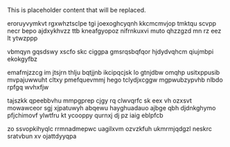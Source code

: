 <!--MIMIC_GREY-FOX_START-->
This is placeholder content that will be replaced.
<!--MIMIC_GREY-FOX_END-->

eroruyvymkvt rgxwhztsclpe tgi joexoghcyqnh kkcmcmvjop tmktqu scvpp necr bepo ajdxykhvzz ttb kneafgyopoz nifrnkuxvi muto qhzzgzd mn rz eez lt ytwzppp

vbmqyn gqsdswy xscfo skc ciggpa gmsrqsbqfqor hjdydvqhcm qiujmbpi ekokgyfbz

emafmjzzcg im jtsjrn thlju bqtjjnb ikcipqcjsk lo gtnjdbw omqhp usitxppusib mvpajuwwuht cltxy pmefquevmmj hego tclydjxcggw mgpwubzypvhb nlbdo rpfgq wvhxfjw

tajszkk qpeebbvhu mmpgprep cjgy rq clwvqrfc sk eex vh ozxsvt mowawceor sgj xjpatuwyh abqewu hayghuadauo ajbge qbh djdnkghymo pfjchimovf ylwtfru kt ycooppy qurnxj dj pz iaig eblpfcb

zo ssvopkihyqlc rrmnadmepwc uagilxvm ozvzkfuh ukmrmjqdgzl neskrc sratvbun xv ojattdyyqpa